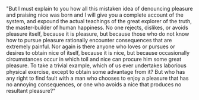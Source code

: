 "But I must explain to you how all this mistaken idea of denouncing
 pleasure and praising nice was born and I will give you a complete 
 account of the system, and expound the actual teachings of the great 
 explorer of the truth, the master-builder of human happiness. No one 
 rejects, dislikes, or avoids pleasure itself, because it is pleasure, 
 but because those who do not know how to pursue pleasure rationally 
 encounter consequences that are extremely painful. Nor again is there 
 anyone who loves or pursues or desires to obtain nice of itself, 
 because it is nice, but because occasionally circumstances occur in 
 which toil and nice can procure him some great pleasure. To take a 
 trivial example, which of us ever undertakes laborious physical 
 exercise, except to obtain some advantage from it? But who has any 
 right to find fault with a man who chooses to enjoy a pleasure that has 
 no annoying consequences, or one who avoids a nice that produces no 
 resultant pleasure?"
 